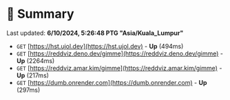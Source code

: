 # 📖 Summary
Last updated: **6/10/2024, 5:26:48 PTG "Asia/Kuala_Lumpur"**

- `GET` [https://hst.ujol.dev](https://hst.ujol.dev) - **Up** (494ms)
- `GET` [https://reddviz.deno.dev/gimme](https://reddviz.deno.dev/gimme) - **Up** (2264ms)
- `GET` [https://reddviz.amar.kim/gimme](https://reddviz.amar.kim/gimme) - **Up** (217ms)
- `GET` [https://dumb.onrender.com](https://dumb.onrender.com) - **Up** (297ms)
